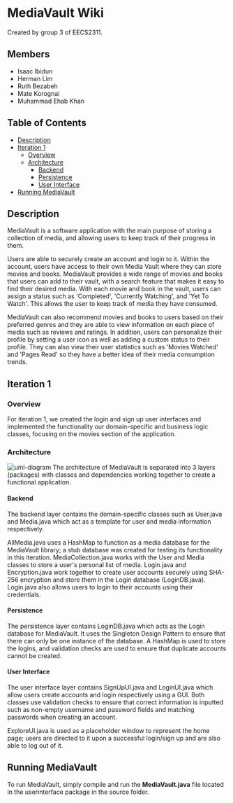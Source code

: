 # MediaVault Wiki

Created by group 3 of EECS2311.

## Members 
* Isaac Ibidun
* Herman Lim
* Ruth Bezabeh
* Mate Korognai
* Muhammad Ehab Khan

## Table of Contents 
- [Description](#description)
- [Iteration 1](#review)
  - [Overview](#overview)
  - [Architecture](#architecture)
    - [Backend](#backend)
    - [Persistence](#persistence)
    - [User Interface](#user-interface)
- [Running MediaVault](#running-mediavault)

## Description
MediaVault is a software application with the main purpose of storing a collection of media, and allowing users to keep track of their progress in them. 

Users are able to securely create an account and login to it. Within the account, users have access to their own Media Vault where they can store movies and books. MediaVault provides a wide range of movies and books that users can add to their vault, with a search feature that makes it easy to find their desired media. With each movie and book in the vault, users can assign a status such as 'Completed', 'Currently Watching', and 'Yet To Watch'. This allows the user to keep track of media they have consumed.

MediaVault can also recommend movies and books to users based on their preferred genres and they are able to view information on each piece of media such as reviews and ratings. In addition, users can personalize their profile by setting a user icon as well as adding a custom status to their profile. They can also view their user statistics such as 'Movies Watched' and 'Pages Read' so they have a better idea of their media consumption trends.

## Iteration 1 

### Overview 
For iteration 1, we created the login and sign up user interfaces and implemented the functionality our domain-specific and business logic classes, focusing on the movies section of the application.

### Architecture
![uml-diagram](https://cdn.discordapp.com/attachments/1075816196072554536/1075816562205917254/UML_Diagram.png)
The architecture of MediaVault is separated into 3 layers (packages) with classes and dependencies working together to create a functional application.

#### Backend
The backend layer contains the domain-specific classes such as User.java and Media.java which act as a template for user and media information respectively. 

AllMedia.java uses a HashMap to function as a media database for the MediaVault library; a stub database was created for testing its functionality in this iteration. MediaCollection.java works with the User and Media classes to store a user's personal list of media.
Login.java and Encryption.java work together to create user accounts securely using SHA-256 encryption and store them in the Login database (LoginDB.java). Login.java also allows users to login to their accounts using their credentials.

#### Persistence
The persistence layer contains LoginDB.java which acts as the Login database for MediaVault. It uses the Singleton Design Pattern to ensure that there can only be one instance of the database. A HashMap is used to store the logins, and validation checks are used to ensure that duplicate accounts cannot be created.

#### User Interface
The user interface layer contains SignUpUI.java and LoginUI.java which allow users create accounts and login respectively using a GUI. Both classes use validation checks to ensure that correct information is inputted such as non-empty username and password fields and matching passwords when creating an account.

ExploreUI.java is used as a placeholder window to represent the home page; users are directed to it upon a successful login/sign up and are also able to log out of it.

## Running MediaVault
To run MediaVault, simply compile and run the **MediaVault.java** file located in the userinterface package in the source folder.
